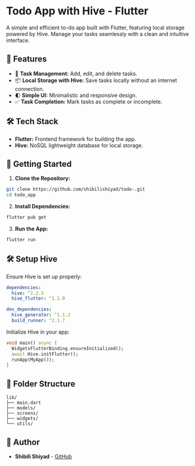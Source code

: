 # Todo App with Hive - Flutter

A simple and efficient to-do app built with Flutter, featuring local storage powered by Hive. Manage your tasks seamlessly with a clean and intuitive interface.

## 📂 Features

- 📝 **Task Management:** Add, edit, and delete tasks.
- 📦 **Local Storage with Hive:** Save tasks locally without an internet connection.
- 🌓 **Simple UI:** Minimalistic and responsive design.
- ✅ **Task Completion:** Mark tasks as complete or incomplete.

## 🛠️ Tech Stack

- **Flutter:** Frontend framework for building the app.
- **Hive:** NoSQL lightweight database for local storage.

## 🚀 Getting Started

1. **Clone the Repository:**

```bash
git clone https://github.com/shibilishiyad/todo-.git
cd todo_app
```

2. **Install Dependencies:**

```bash
flutter pub get
```

3. **Run the App:**

```bash
flutter run
```

## 🛠️ Setup Hive

Ensure Hive is set up properly:

```yaml
dependencies:
  hive: ^2.2.3
  hive_flutter: ^1.1.0

dev_dependencies:
  hive_generator: ^1.1.2
  build_runner: ^2.1.7
```

Initialize Hive in your app:

```dart
void main() async {
  WidgetsFlutterBinding.ensureInitialized();
  await Hive.initFlutter();
  runApp(MyApp());
}
```

## 📄 Folder Structure

```
lib/
├── main.dart
├── models/
├── screens/
├── widgets/
└── utils/
```



## 👤 Author

- **Shibili Shiyad** - [GitHub](https://github.com/shibilishiyad)




